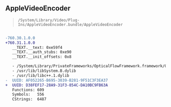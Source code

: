 ## AppleVideoEncoder

> `/System/Library/Video/Plug-Ins/AppleVideoEncoder.bundle/AppleVideoEncoder`

```diff

-760.30.1.0.0
+760.31.1.0.0
   __TEXT.__text: 0xe59f4
   __TEXT.__auth_stubs: 0xe90
   __TEXT.__init_offsets: 0x8

   - /System/Library/PrivateFrameworks/OpticalFlowFramework.framework/OpticalFlowFramework
   - /usr/lib/libSystem.B.dylib
   - /usr/lib/libc++.1.dylib
-  UUID: AF052265-B695-3039-B281-9F51C3F3EA37
+  UUID: D38FEF17-28A9-31F3-854C-DA10BC9FB63A
   Functions: 609
   Symbols:   556
   CStrings:  6487

```
